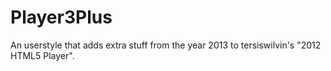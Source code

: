 # Player3Plus
An userstyle that adds extra stuff from the year 2013 to tersiswilvin's "2012 HTML5 Player".
